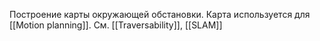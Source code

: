 Построение карты окружающей обстановки. Карта используется для [[Motion planning]].
См. [[Traversability]], [[SLAM]]